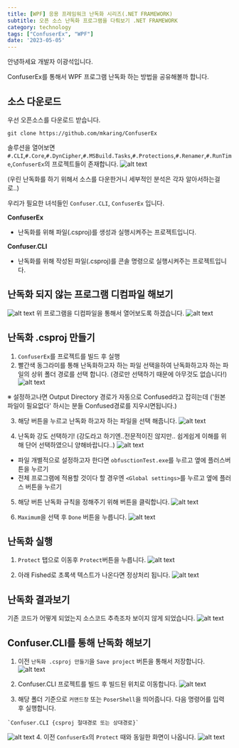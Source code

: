 ```yaml
---
title: [WPF] 응용 프레임워크 난독화 시리즈(.NET FRAMEWORK)
subtitle: 오픈 소스 난독화 프로그램을 다뤄보기 .NET FRAMEWORK
category: technology
tags: ["ConfuserEx", "WPF"]
date: '2023-05-05'
---
```


안녕하세요 개발자 이광석입니다.

ConfuserEx를 통해서 WPF 프로그램 난독화 하는 방법을 공유해볼까 합니다.

## 소스 다운로드
우선 오픈소스를 다운로드 받습니다.
```
git clone https://github.com/mkaring/ConfuserEx
```

솔루션을 열어보면 `#.CLI`,`#.Core`,`#.DynCipher`,`#.MSBuild.Tasks`,`#.Protections`,`#.Renamer`,`#.RunTime`,`ConfuserEx`의 프로젝트들이 존재합니다.
![alt text](image.png)

(우린 난독화를 하기 위해서 소스를 다운한거니 세부적인 분석은 각자 알아서하는걸로..)

우리가 필요한 녀석들인 `Confuser.CLI`, `ConfuserEx` 입니다.

**ConfuserEx**
 - 난독화를 위해 파일(.csproj)를 생성과 실행시켜주는 프로젝트입니다.

**Confuser.CLI**
 - 난독화를 위해 작성된 파일(.csproj)를 콘솔 명령으로 실행시켜주는 프로젝트입니다.

## 난독화 되지 않는 프로그램 디컴파일 해보기
![alt text](image-1.png)
위 프로그램을 디컴파일을 통해서 열어보도록 하겠습니다.
![alt text](image-2.png)

## 난독화 .csproj 만들기
1. `ConfuserEx`를 프로젝트를 빌드 후 실행
2. 빨간색 동그라미를 통해 난독화하고자 하는 파일 선택을하여 난독화하고자 하는 파일의 상위 폴더 경로를 선택 합니다. (경로만 선택하기 때문에 아무것도 없습니다!)
![alt text](image-3.png)

※ 설정하고나면 Output Directory 경로가 자동으로 Confused라고 잡히는데 
('원본 파일이 필요없다' 하시는 분들 Confused경로를 지우시면됩니다.)

3. 해당 버튼을 누르고 난독화 하고자 하는 파일을 선택 해줍니다.
![alt text](image-4.png)

4. 난독화 강도 선택하기! (강도라고 하기엔..전문적이진 않지만.. 쉽게쉽게 이해를 위해 단어 선택하였으니 양해바랍니다..)
![alt text](image-5.png)

- 파일 개별적으로 설정하고자 한다면 `obfusctionTest.exe`를 누르고 옆에 플러스버튼을 누르기
- 전체 프로그램에 적용할 것이다 할 경우엔 `<Global settings>`를 누르고 옆에 플러스 버튼을 누르기

5. 해당 버튼 난독화 규칙을 정해주기 위해 버튼을 클릭합니다.
![alt text](image-6.png)

6. `Maximum`을 선택 후 `Done` 버튼을 누릅니다.
![alt text](image-7.png)

## 난독화 실행
1. `Protect` 탭으로 이동후 `Protect`버튼을 누릅니다.
![alt text](image-8.png)

2. 아래 Fished로 초록색 텍스트가 나온다면 정상처리 됩니다.
![alt text](image-9.png)

## 난독화 결과보기
기존 코드가 어떻게 되었는지 소스코드 추측조차 보이지 않게 되었습니다.
![alt text](image-10.png)

## Confuser.CLI를 통해 난독화 해보기
1. 이전 `난독화 .csproj 만들기`을  `Save project` 버튼을 통해서 저장합니다. 
![alt text](image-11.png)

2. Confuser.CLI 프로젝트를 빌드 후 빌드된 위치로 이동합니다.
![alt text](image-12.png)

3. 해당 폴더 기준으로 `커맨드창` 또는 `PoserShell`을 띄어줍니다. 
다음 명령어를 입력 후 실행합니다.
```
`Confuser.CLI {csproj 절대경로 또는 상대경로}`
```
![alt text](image-13.png)
4. 이전 `ConfuserEx`의 `Protect` 때와 동일한 화면이 나옵니다.
![alt text](image-14.png)